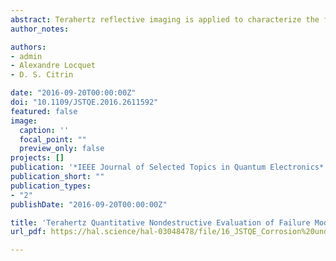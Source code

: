 ```yaml
---
abstract: Terahertz reflective imaging is applied to characterize the failure modes in a polymer coating on a steel plate. The coating was initially scratched, then after accelerated aging, several types of failure have occurred. In order to resolve the thin coating (~50 μm), terahertz frequency-wavelet domain deconvolution is implemented. With the deconvolved signals, the temporally overlapping echoes of the incident, roughly single-cycle terahertz pulse are clearly resolved, and three important failure modes, viz. corrosion, delamination, and blistering, are characterized quantitatively. Terahertz images in three dimensions clearly exhibit the coating thickness distribution across the entire damaged coating, highlighting the terahertz features associated with different failure modes, thus demonstrating that terahertz imaging can be considered as an effective modality for characterizing damage mechanisms in polymer coatings on metals.
author_notes:

authors:
- admin
- Alexandre Locquet
- D. S. Citrin

date: "2016-09-20T00:00:00Z"
doi: "10.1109/JSTQE.2016.2611592"
featured: false
image:
  caption: ''
  focal_point: ""
  preview_only: false
projects: []
publication: '*IEEE Journal of Selected Topics in Quantum Electronics*'
publication_short: ""
publication_types:
- "2"
publishDate: "2016-09-20T00:00:00Z"

title: 'Terahertz Quantitative Nondestructive Evaluation of Failure Modes in Polymer-Coated Steel'
url_pdf: https://hal.science/hal-03048478/file/16_JSTQE_Corrosion%20under%20painting.pdf

---
```

